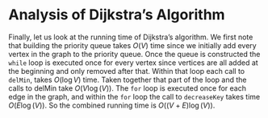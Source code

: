 Analysis of Dijkstra’s Algorithm
================================

Finally, let us look at the running time of Dijkstra’s algorithm. We
first note that building the priority queue takes $O(V)$ time since we
initially add every vertex in the graph to the priority queue. Once the
queue is constructed the `while` loop is executed once for every vertex
since vertices are all added at the beginning and only removed after
that. Within that loop each call to `delMin`, takes $O(\log V)$ time.
Taken together that part of the loop and the calls to delMin take
$O(V \log(V))$. The `for` loop is executed once for each edge in the
graph, and within the `for` loop the call to `decreaseKey` takes time
$O(E\log(V)).$ So the combined running time is $O((V+E) \log(V)).$
